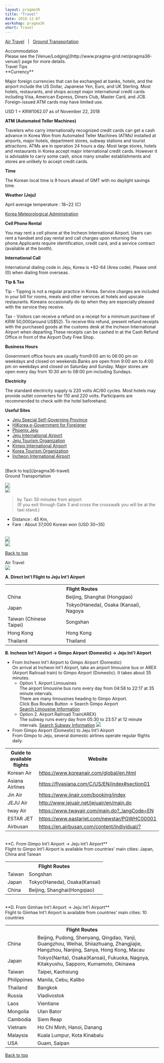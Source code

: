 ```yaml
---
layout: pragma36
title: "Travel"
date: 2018-12-07
workshop: pragma36
short: Travel
---
```


[Air Travel](#air) &nbsp;&nbsp;|&nbsp;&nbsp;
[Ground Transportation](#ground)

<div class="border36">Accommodation</div>
Please see the [Venue/Lodging](http://www.pragma-grid.net/pragma36-venue/) page for more details.

<div class="border36">Travel Tips</div>
**Currency**

Major foreign currencies that can be exchanged at banks, hotels, and the airport include the US Dollar, 
Japanese Yen, Euro, and UK Sterling. Most hotels, restaurants, and shops accept major international credit 
cards including Visa, American Express, Diners Club, Master Card, and JCB. Foreign-issued ATM cards may have limited use.

USD 1 = KRW1062.07 as of November 22, 2018

**ATM (Automated Teller Machines)**

Travelers who carry internationally recognized credit cards can get a cash advance in Korea Won from Automated 
Teller Machines (ATMs) installed at airports, major hotels, department stores, subway stations and 
tourist attractions. ATMs are in operation 24 hours a day. Most large stores, hotels and restaurants in 
Korea accept major international credit cards. However it is advisable to carry some cash, since many 
smaller establishments and stores are unlikely to accept credit cards.

**Time**

The Korean local time is 9 hours ahead of GMT with no daylight savings time.

**Weather (Jeju)**

April average temperature : 18~22 (C)

[Korea Meteorological Administration](http://web.kma.go.kr/eng/index.jsp)

**Cell Phone Rental**

You may rent a cell phone at the Incheon International Airport. Users can rent a handset and pay rental 
and call charges upon returning the phone.Applicants require identification, credit card, and a service contract 
(available at the booth).

**International Call**

International dialing code in Jeju, Korea is +82-64 (Area code). Please omit (0) when dialing from overseas.

**Tip & Tax**

Tip - Tipping is not a regular practice in Korea. Service charges are included in your bill for rooms, 
meals and other services at hotels and upscale restaurants. Koreans occasionally do tip when they are 
especially pleased with the service they receive.


Tax - Visitors can receive a refund on a receipt for a minimum purchase of KRW 50,000(around US$52). 
To receive this refund, present refund receipts with the purchased goods at the customs desk at the Incheon International 
Airport when departing.These receipts can be cashed in at the Cash Refund Office in front of the Airport Duty Free Shop.

**Business Hours**

Government office hours are usually from9:00 am to 06:00 pm on weekdays and closed on weekends.Banks are open 
from 9:00 am to 4:00 pm on weekdays and closed on Saturday and Sunday. Major stores are open every 
day from 10:30 am to 08:00 pm including Sundays.

**Electricity**

The standard electricity supply is 220 volts AC/60 cycles. Most hotels may provide outlet converters for 
110 and 220 volts. Participants are recommended to check with the hotel beforehand.

**Useful Sites**

- [Jeju Special Self-Governing Province](http://webtrans.wordia.co.kr:7000/etgi/)
- [HiKorea e-Government for Foreigner](https://www.hikorea.go.kr/pt/main_en.pt)
- [Phoenix Jeju](https://phoenixhnr.co.kr/en/page/main/jeju)
- [Jeju International Airport](http://www.airport.co.kr/jejueng/main.do)
- [Jeju Tourism Organization](http://www.ijto.or.kr/english/)
- [Kimpo International Airport](http://www.airport.co.kr/wwweng/main.do)
- [Korea Tourism Organization](http://english.visitkorea.or.kr/enu/index.kto)
- [Incheon International Airport](https://www.airport.kr/ap/en/index.do)

<br>
[Back to top](/pragma36-travel)

<div class="border36" id="ground">Ground Transportation</div>

<img src="/images/pragma36/air-3.png"/><br>
<img src="/images/pragma36/bus-1.png"/>

> by Taxi: 50 minutes from airport<br>
  (If you exit through Gate 3 and cross the crosswalk you will be at the taxi stand.)
  - Distance : 45 Km,
  - Fare : About 37,000 Korean won (USD 30~35)<br><br>

<img src="/images/pragma36/shuttle1.png"/><br>
<img src="/images/pragma36/air-5.png"/><br>

[Back to top](/pragma36-travel)

<div class="border36" id="air">Air Travel</div>

<img src="/images/pragma36/air-1.jpg" />

**A. Direct Int'l Flight to Jeju Int'l Airport<br>**
<table class="travel" >
<tr>
  <th colspan="2">Flight Routes</th>
</tr>
<tr>
  <td>China</td>
  <td>Beijing, Shanghai (Hongqiao)</td>
</tr>
<tr>
  <td>Japan</td>
  <td>Tokyo(Haneda), Osaka (Kansai), Nagoya</td>
</tr>
<tr>
  <td>Taiwan (Chinese Taipei)</td>
  <td>Songshan</td>
</tr>
<tr>
  <td>Hong Kong</td>
  <td>Hong Kong</td>
</tr>
<tr>
  <td>Thailand</td>
  <td>Thailand</td>
</tr>
</table>

**B. Incheon Int'l Airport -> Gimpo Airport (Domestic) -> Jeju Int'l Airport**

* From Incheon Int'l Airport to Gimpo Airport (Domestic)<br>
  On arrival at Incheon Int'l Airport, take an airport limousine bus or AREX (Airport Railroad train) to Gimpo Airport (Domestic). It takes about 35 minutes.
  * Option 1. Airport Limousines<br>
    The airport limousine bus runs every day from 04:58 to 22:17 at 35 minute intervals.<br>
     There are many limousines heading to Gimpo Airport.<br>
     Click Bus Routes Button -> Search Gimpo Airport<br>
     [Search Limousine Information](https://www.airport.kr/ap_cnt/en/tpt/pblctpt/pblctpt.do)
  * Option 2. Airport Railroad Train(AREX)<br>
    The subway runs every day from 05:30 to 23:57 at 12 minute intervals.
    [Search Subway Information](https://www.arex.or.kr/content.do?url=&menuNo=MN201503300000000006&contentNo=&clientLocale=en_US&clientDevice=Normal)
    <img src="/images/pragma36/air-2.jpg" />
* From Gimpo Airport (Domestic) to Jeju Int'l Airport<br>
  From Gimpo to Jeju, several domestic airlines operate regular flights daily.
  
<table class="travel" >
<tr>
  <th>Guide to available flights</th>
  <th>Website</th>
</tr>
<tr>
  <td>Korean Air</td>
  <td><a href="https://www.koreanair.com/global/en.html">https://www.koreanair.com/global/en.html</a></td>
</tr>
<tr>
  <td>Asiana Airlines</td>
  <td><a href="https://flyasiana.com/C/US/EN/index#section01">https://flyasiana.com/C/US/EN/index#section01</a></td>
</tr>
<tr>
  <td>Jin Air</td>
  <td><a href="https://www.jinair.com/booking/index">https://www.jinair.com/booking/index</a></td>
</tr>
<tr>
  <td>JEJU Air</td>
  <td><a href="http://www.jejuair.net/jejuair/en/main.do">http://www.jejuair.net/jejuair/en/main.do</a></td> 
</tr> 
<tr>
  <td>tway Air</td>
  <td><a href="https://www.twayair.com/main.do?_langCode=EN">https://www.twayair.com/main.do?_langCode=EN</a></td>
</tr>
<tr>
  <td>ESTAR JET</td>
  <td><a href="https://www.eastarjet.com/newstar/PGWHC00001">https://www.eastarjet.com/newstar/PGWHC00001</a></td>
</tr>
<tr>
  <td>Airbusan</td>
  <td><a href="https://en.airbusan.com/content/individual/?">https://en.airbusan.com/content/individual/?</a></td>
</tr>
</table>

<br>
**C. From Gimpo Int'l Airport -> Jeju Int'l Airport** <br>
Flight to Gimpo Int'l Airport is available from countries' main cities: Japan, China and Taiwan
<table class="travel" >
<tr>
  <th colspan="2">Flight Routes</th>
</tr>
<tr>
  <td>Taiwan</td>
  <td>Songshan</td>
</tr>
<tr>
  <td>Japan</td>
  <td>Tokyo(Haneda), Osaka(Kansai)</td>
</tr>
<tr>
  <td>China</td>
  <td>Beijing, Shanghai(Hongqiao)</td>
</tr>
</table>

<br>
**D. From Gimhae Int'l Airport -> Jeju Int'l Airport**<br>
Flight to Gimhae Int'l Airport is available from countries' main cities: 10 countries

<table class="travel" >
<tr>
  <th colspan="2">Flight Routes</th>
</tr>
<tr>
  <td>China</td>
  <td>Beijing, Pudong, Shenyang, Qingdao, Yanji, Guangzhou, Weihai, Shiiazhuang, Zhangjiajie, Hangzhou, Nanjing, Sanya, Hong Kong, Macau</td>
</tr>
<tr>
  <td>Japan</td>
  <td>Tokyo(Narita), Osaka(Kansai), Fukuoka, Nagoya, Kitakyushu, Sapporo, Kumamoto, Okinawa</td>
</tr>
<tr>
  <td>Taiwan</td>
  <td>Taipei, Kaohsiung</td>
</tr>
<tr>
  <td>Philippines</td>
  <td>Manila, Cebu, Kalibo</td>
</tr>
<tr>
  <td>Thailand</td>
  <td>Bangkok</td>
</tr>
<tr>
  <td>Russia</td>
  <td>Vladivostok</td>
</tr>
<tr>
  <td>Laos</td>
  <td>Vientiane</td>
</tr>
<tr>
  <td>Mongolia</td>
  <td>Ulan Bator</td>
</tr>
<tr>
  <td>Cambodia</td>
  <td>Siem Reap</td>
</tr>
<tr>
  <td>Vietnam</td>
  <td>Ho Chi Minh, Hanoi, Danang</td>
</tr>
<tr>
  <td>Malaysia</td>
  <td>Kuala Lumpur, Kota Kinabalu</td>
</tr>
<tr>
  <td>USA</td>
  <td>Guam, Saipan</td>
</tr>
</table>

[Back to top](/pragma36-travel)
